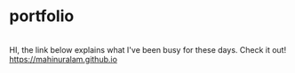 # portfolio

<br> HI, the link below explains what I've been busy for these days. Check it out!
<br> https://mahinuralam.github.io

